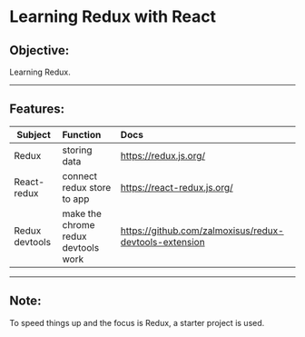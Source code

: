 # Learning Redux with React

## Objective:
Learning Redux.

***
## Features:

| Subject       | Function                              | Docs                            |
| ------------- |:-------------                         | :-----                          |
| Redux         |  storing data                         | https://redux.js.org/           |
| React-redux   |  connect redux store to app           | https://react-redux.js.org/     |
| Redux devtools|  make the chrome  redux devtools work |https://github.com/zalmoxisus/redux-devtools-extension|

***
## Note:
To speed things up and the focus is Redux, a starter project is used.
